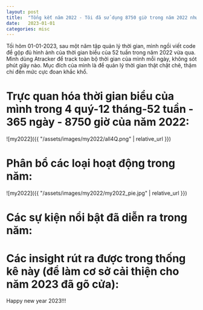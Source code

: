 ```yaml
---
layout: post
title:  "Tổng kết năm 2022 - Tôi đã sử dụng 8750 giờ trong năm 2022 như thế nào?"
date:   2023-01-01
categories: misc
---
```

Tối hôm 01-01-2023, sau một năm tập quản lý thời gian, mình ngồi viết code để gộp đủ hình ảnh của thời gian biểu của 52 tuần trong năm 2022 vừa qua. Mình dùng Atracker để track toàn bộ thời gian của mình mỗi ngày, không sót phút giây nào. Mục đích của mình là để quản lý thời gian thật chặt chẽ, thậm chí đến mức cực đoan khắc khổ.


# Trực quan hóa thời gian biểu của mình trong 4 quý-12 tháng-52 tuần - 365 ngày - 8750 giờ của năm 2022:            

![my2022]({{ "/assets/images/my2022/all4Q.png" | relative_url }})

# Phân bổ các loại hoạt động trong năm:

![my2022]({{ "/assets/images/my2022/my2022_pie.jpg" | relative_url }})

# Các sự kiện nổi bật đã diễn ra trong năm:


# Các insight rút ra được trong thống kê này (để làm cơ sở cải thiện cho năm 2023 đã gõ cửa):

Happy new year 2023!!!

